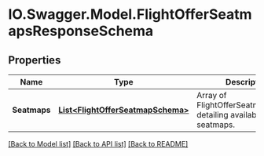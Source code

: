 # IO.Swagger.Model.FlightOfferSeatmapsResponseSchema
## Properties

Name | Type | Description | Notes
------------ | ------------- | ------------- | -------------
**Seatmaps** | [**List&lt;FlightOfferSeatmapSchema&gt;**](FlightOfferSeatmapSchema.md) | Array of FlightOfferSeatmapSchema detailing available seatmaps. | [optional] 

[[Back to Model list]](../README.md#documentation-for-models) [[Back to API list]](../README.md#documentation-for-api-endpoints) [[Back to README]](../README.md)

